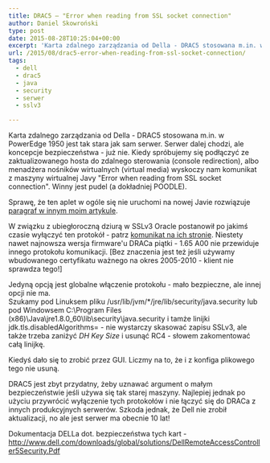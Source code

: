 ```yaml
---
title: DRAC5 – "Error when reading from SSL socket connection"
author: Daniel Skowroński
type: post
date: 2015-08-28T10:25:04+00:00
excerpt: 'Karta zdalnego zarządzania od Della - DRAC5 stosowana m.in. w PowerEdge 1950 jest tak stara jak sam serwer. Serwer dalej chodzi, ale koncepcje bezpieczeństwa - już nie. Kiedy spróbujemy się podłączyć ze zaktualizowanego hosta do zdalnego sterowania (console redirection), albo menadżera nośników wirtualnych (virtual media) wyskoczy nam komunikat z maszyny wirtualnej Javy "Error when reading from SSL socket connection". Winny jest pudel (a dokładniej POODLE).'
url: /2015/08/drac5-error-when-reading-from-ssl-socket-connection/
tags:
  - dell
  - drac5
  - java
  - security
  - serwer
  - sslv3

---
```

Karta zdalnego zarządzania od Della - DRAC5 stosowana m.in. w PowerEdge 1950 jest tak stara jak sam serwer. Serwer dalej chodzi, ale koncepcje bezpieczeństwa - już nie. Kiedy spróbujemy się podłączyć ze zaktualizowanego hosta do zdalnego sterowania (console redirection), albo menadżera nośników wirtualnych (virtual media) wyskoczy nam komunikat z maszyny wirtualnej Javy "Error when reading from SSL socket connection". Winny jest pudel (a dokładniej POODLE).

Sprawę, że ten aplet w ogóle się nie uruchomi na nowej Javie rozwiązuje [paragraf w innym moim artykule][1].

W związku z ubiegłoroczną dziurą w SSLv3 Oracle postanowił po jakimś czasie wyłączyć ten protokół - patrz [komunikat na ich stronie][2]. Niestety nawet najnowsza wersja firmware'u DRACa piątki - 1.65 A00 nie przewiduje innego protokołu komunikacji. [Bez znaczenia jest też jeśli używamy wbudowanego certyfikatu ważnego na okres 2005-2010 - klient nie sprawdza tego!]

Jedyną opcją jest globalne włączenie protokołu - mało bezpieczne, ale innej opcji nie ma.  
Szukamy pod Linuksem pliku <span class="lang:default EnlighterJSRAW  crayon-inline " >/usr/lib/jvm/*/jre/lib/security/java.security</span> lub pod Windowsem <span class="lang:default EnlighterJSRAW  crayon-inline " >C:\Program Files (x86)\Java\jre1.8.0_60\lib\security\java.security</span> i tamże linijki <span class="lang:default EnlighterJSRAW  crayon-inline " >jdk.tls.disabledAlgorithms=</span> - nie wystarczy skasować zapisu SSLv3, ale także trzeba zaniżyć _DH Key Size_ i usunąć RC4 - słowem zakomentować całą linijkę. 

Kiedyś dało się to zrobić przez GUI. Liczmy na to, że i z konfiga plikowego tego nie usuną.

DRAC5 jest zbyt przydatny, żeby uznawać argument o małym bezpieczeństwie jeśli używa się tak starej maszyny. Najlepiej jednak po użyciu przywrócić wyłączenie tych protokołów i nie łączyć się do DRACa z innych produkcyjnych serwerów. Szkoda jednak, że Dell nie zrobił aktualizacji, no ale jest serwer ma obecnie 10 lat!

Dokumentacja DELLa dot. bezpieczeństwa tych kart - <http://www.dell.com/downloads/global/solutions/DellRemoteAccessController5Security.Pdf>

 [1]: /2014/11/ciecie-skanow-pod-kindle/#JavaWylaczanieBezpieczenstwa
 [2]: http://www.oracle.com/technetwork/java/javase/documentation/cve-2014-3566-2342133.html